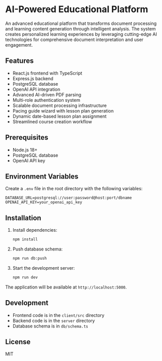 # AI-Powered Educational Platform

An advanced educational platform that transforms document processing and learning content generation through intelligent analysis. The system creates personalized learning experiences by leveraging cutting-edge AI technologies for comprehensive document interpretation and user engagement.

## Features

- React.js frontend with TypeScript
- Express.js backend
- PostgreSQL database
- OpenAI API integration
- Advanced AI-driven PDF parsing
- Multi-role authentication system
- Scalable document processing infrastructure
- Pacing guide wizard with lesson plan generation
- Dynamic date-based lesson plan assignment
- Streamlined course creation workflow

## Prerequisites

- Node.js 18+
- PostgreSQL database
- OpenAI API key

## Environment Variables

Create a `.env` file in the root directory with the following variables:

```env
DATABASE_URL=postgresql://user:password@host:port/dbname
OPENAI_API_KEY=your_openai_api_key
```

## Installation

1. Install dependencies:
   ```bash
   npm install
   ```

2. Push database schema:
   ```bash
   npm run db:push
   ```

3. Start the development server:
   ```bash
   npm run dev
   ```

The application will be available at `http://localhost:5000`.

## Development

- Frontend code is in the `client/src` directory
- Backend code is in the `server` directory
- Database schema is in `db/schema.ts`

## License

MIT